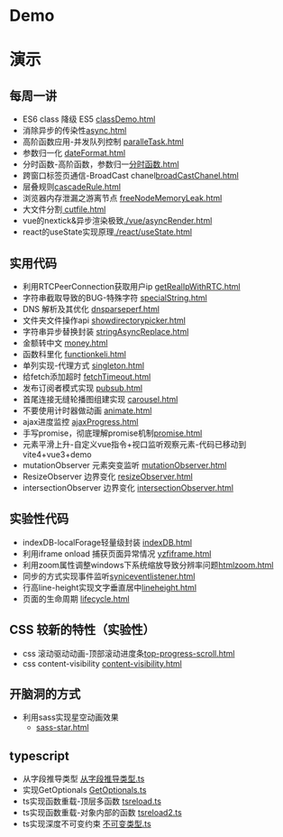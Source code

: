 # Demo
# 演示

## 每周一讲
- ES6 class 降级 ES5 [classDemo.html](./classDemo.html)
- 消除异步的传染性[async.html](./async.html)
- 高阶函数应用-并发队列控制 [paralleTask.html](./paralleTask.html)
- 参数归一化 [dateFormat.html](./dateFormat.html)
- 分时函数-高阶函数，参数归一[分时函数.html](./%E5%88%86%E6%97%B6%E5%87%BD%E6%95%B0.html)
- 跨窗口标签页通信-BroadCast chanel[broadCastChanel.html](./broadCastChanel.html)
- 层叠规则[cascadeRule.html](./cascadeRule.html)
- 浏览器内存泄漏之游离节点 [freeNodeMemoryLeak.html](./freeNodeMemoryLeak.html)
- 大文件分割[ cutfile.html](./cutfile/cutfile.html)
- vue的nextick&异步渲染极致[./vue/asyncRender.html](./vue/asyncRender.html)
- react的useState实现原理[./react/useState.html](./react/useState.html)
<!-- - js函数重载 - functionOverload - 未完成[functionOverload.html](./functionOverload.html) -->
<!-- - 一种在不同浏览器上下文之间通信的重量级方案 - 未完成：[ServiceWorker](./serviceWorker.html) -->

## 实用代码
- 利用RTCPeerConnection获取用户ip [getRealIpWithRTC.html](./getRealIpWithRTC.html)
- 字符串截取导致的BUG-特殊字符 [specialString.html](./specialString.html)
- DNS 解析及其优化 [dnsparseperf.html](./dnsparseperf.html)
- 文件夹文件操作api [showdirectorypicker.html](./showdirectorypicker.html)
- 字符串异步替换封装 [stringAsyncReplace.html](./stringAsyncReplace.html)
- 金额转中文 [money.html](./money.html)
- 函数科里化 [functionkeli.html](functionkeli.html)
- 单列实现-代理方式 [singleton.html](./singleton.html)
- 给fetch添加超时 [fetchTimeout.html](./fetchTimeout.html)
- 发布订阅者模式实现 [pubsub.html](./pubsub.html)
- 首尾连接无缝轮播图组建实现 [carousel.html](./carousel.html)
- 不要使用计时器做动画 [animate.html](./animate.html)
- ajax进度监控 [ajaxProgress.html](./ajaxProgress.html)
- 手写promise，彻底理解promise机制[promise.html](./promise.html)
- 元素平滑上升-自定义vue指令+视口监听观察元素-代码已移动到vite4+vue3+demo
- mutationObserver 元素突变监听 [mutationObserver.html](./mutationObserver.html)
- ResizeObserver 边界变化 [resizeObserver.html](./resizeObserver.html)
- intersectionObserver 边界变化 [intersectionObserver.html](./intersectionObserver.html)
<!-- - 利用位运算实现权限控制 [permission.html](./permission.html) -->

## 实验性代码
- indexDB-localForage轻量级封装 [indexDB.html](./indexDB.html)
- 利用iframe onload 捕获页面异常情况 [yzfiframe.html](./yzfiframe.html)
- 利用zoom属性调整windows下系统缩放导致分辨率问题[htmlzoom.html](./htmlZoom.html)
- 同步的方式实现事件监听[syniceventlistener.html](./syniceventlistener.html)
- 行高line-height实现文字垂直居中[lineheight.html](./lineheight.html)
- 页面的生命周期 [lifecycle.html](./lifecycle.html)

## CSS 较新的特性（实验性）
- css 滚动驱动动画-顶部滚动进度条[top-progress-scroll.html](./css-study/animation-scroller/top-progress-scroll.html)
- css content-visibility [content-visibility.html](./css-study/content-visibility.html)

## 开脑洞的方式
- 利用sass实现星空动画效果
  - [sass-star.html](./sass-star.html)

## typescript 
- 从字段推导类型 [从字段推导类型.ts](./ts/从字段推导类型.ts)
- 实现GetOptionals [GetOptionals.ts](./ts/getOptions.ts)
- ts实现函数重载-顶层多函数 [tsreload.ts](./ts/tsreload.ts)
- ts实现函数重载-对象内部的函数 [tsreload2.ts](./ts/tsreload2.ts)
- ts实现深度不可变约束 [不可变类型.ts](./ts/不可变类型.ts)
